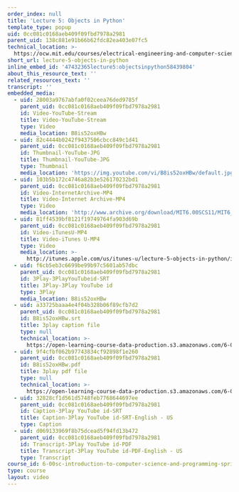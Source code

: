 ```yaml
---
order_index: null
title: 'Lecture 5: Objects in Python'
template_type: popup
uid: 0cc081c0168aeb409f09fbd7978a2981
parent_uid: 138c881e91b66b62fdc82ea403e07fc5
technical_location: >-
  https://ocw.mit.edu/courses/electrical-engineering-and-computer-science/6-00sc-introduction-to-computer-science-and-programming-spring-2011/unit-1/lecture-5-objects-in-python/lecture-5-objects-in-python
short_url: lecture-5-objects-in-python
inline_embed_id: '47432365lecture5:objectsinpython58439804'
about_this_resource_text: ''
related_resources_text: ''
transcript: ''
embedded_media:
  - uid: 28003a9767abfa0f02ceea76ded9785f
    parent_uid: 0cc081c0168aeb409f09fbd7978a2981
    id: Video-YouTube-Stream
    title: Video-YouTube-Stream
    type: Video
    media_location: B8is52oxHBw
  - uid: 82c4444b0242f9437506cbcc849c1d41
    parent_uid: 0cc081c0168aeb409f09fbd7978a2981
    id: Thumbnail-YouTube-JPG
    title: Thumbnail-YouTube-JPG
    type: Thumbnail
    media_location: 'https://img.youtube.com/vi/B8is52oxHBw/default.jpg'
  - uid: 103b5b172c4746a82b3e526170232bd1
    parent_uid: 0cc081c0168aeb409f09fbd7978a2981
    id: Video-InternetArchive-MP4
    title: Video-Internet Archive-MP4
    type: Video
    media_location: 'http://www.archive.org/download/MIT6.00SCS11/MIT6_00SCS11_lec05_300k.mp4'
  - uid: 81ff4539bf8121f19749764fa903d69b
    parent_uid: 0cc081c0168aeb409f09fbd7978a2981
    id: Video-iTunesU-MP4
    title: Video-iTunes U-MP4
    type: Video
    media_location: >-
      http://itunes.apple.com/us/itunes-u/lecture-5-objects-in-python/id499270153?i=110101054
  - uid: f6cb5eb3c6699be99b97c5601ab57dbc
    parent_uid: 0cc081c0168aeb409f09fbd7978a2981
    id: 3Play-3PlayYouTubeid-SRT
    title: 3Play-3Play YouTube id
    type: 3Play
    media_location: B8is52oxHBw
  - uid: a33725baaa4e4f04b328b06f89cfb7d2
    parent_uid: 0cc081c0168aeb409f09fbd7978a2981
    id: B8is52oxHBw.srt
    title: 3play caption file
    type: null
    technical_location: >-
      https://open-learning-course-data-production.s3.amazonaws.com/6-00sc-introduction-to-computer-science-and-programming-spring-2011/a33725baaa4e4f04b328b06f89cfb7d2_B8is52oxHBw.srt
  - uid: 9f4cfbf062b97743834cf92898f1e260
    parent_uid: 0cc081c0168aeb409f09fbd7978a2981
    id: B8is52oxHBw.pdf
    title: 3play pdf file
    type: null
    technical_location: >-
      https://open-learning-course-data-production.s3.amazonaws.com/6-00sc-introduction-to-computer-science-and-programming-spring-2011/9f4cfbf062b97743834cf92898f1e260_B8is52oxHBw.pdf
  - uid: 32828cf1d561d5748feb7768644697ee
    parent_uid: 0cc081c0168aeb409f09fbd7978a2981
    id: Caption-3Play YouTube id-SRT
    title: Caption-3Play YouTube id-SRT-English - US
    type: Caption
  - uid: d069133969f8b75dcead5f94fd13b472
    parent_uid: 0cc081c0168aeb409f09fbd7978a2981
    id: Transcript-3Play YouTube id-PDF
    title: Transcript-3Play YouTube id-PDF-English - US
    type: Transcript
course_id: 6-00sc-introduction-to-computer-science-and-programming-spring-2011
type: course
layout: video
---
```

